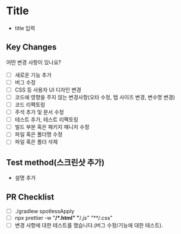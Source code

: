 # Title

- title 입력

## Key Changes

어떤 변경 사항이 있나요?

- [ ] 새로운 기능 추가
- [ ] 버그 수정
- [ ] CSS 등 사용자 UI 디자인 변경
- [ ] 코드에 영향을 주지 않는 변경사항(오타 수정, 탭 사이즈 변경, 변수명 변경)
- [ ] 코드 리팩토링
- [ ] 주석 추가 및 문서 수정
- [ ] 테스트 추가, 테스트 리팩토링
- [ ] 빌드 부분 혹은 패키지 매니저 수정
- [ ] 파일 혹은 폴더명 수정
- [ ] 파일 혹은 폴더 삭제

## Test method(스크린샷 추가)

- 설명 추가

## PR Checklist

- [ ] ./gradlew spotlessApply
- [ ] npx prettier -w "**/\*.html" "**/_.js" "\*\*/_.css"
- [ ] 변경 사항에 대한 테스트를 했습니다.(버그 수정/기능에 대한 테스트).
